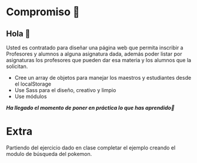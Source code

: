 # Compromiso 🥸

## Hola 👋

Usted es contratado para diseñar una página web que permita inscribir a Profesores y alumnos a alguna asignatura dada, además poder listar por asignaturas los profesores que pueden dar esa materia y los alumnos que la solicitan.

- Cree un array de objetos para manejar los maestros y estudiantes desde el localStorage
- Use Sass para el diseño, creativo y limpio
- Use módulos

***Ha llegado el momento de poner en práctica lo que has aprendido🦾***

# Extra

Partiendo del ejercicio dado en clase completar el ejemplo creando el modulo de búsqueda del pokemon.